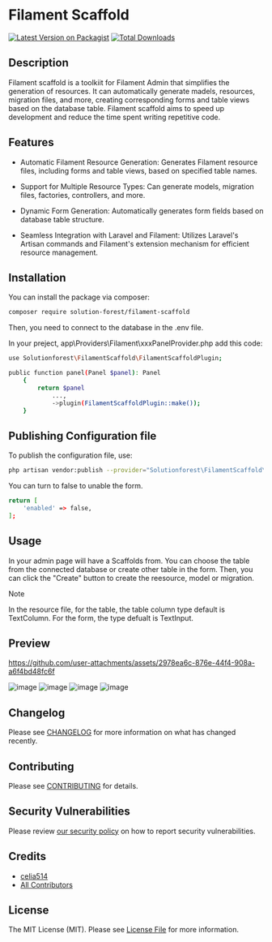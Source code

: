 # Filament Scaffold

[![Latest Version on Packagist](https://img.shields.io/packagist/v/solution-forest/filament-scaffold.svg?style=flat-square)](https://packagist.org/packages/solution-forest/filament-scaffold)
[![Total Downloads](https://img.shields.io/packagist/dt/solution-forest/filament-scaffold.svg?style=flat-square)](https://packagist.org/packages/solution-forest/filament-scaffold)

## Description
Filament scaffold is a toolkiit for Filament Admin that simplifies the generation of resources. It can automatically generate madels, resources, migration files, and more, creating corresponding forms and table views based on the database table. Filament scaffold aims to speed up development and reduce the time spent writing repetitive code.

## Features
- Automatic Filament Resource Generation: Generates Filament resource files, including forms and table views, based on specified table names.

- Support for Multiple Resource Types: Can generate models, migration files, factories, controllers, and more.

- Dynamic Form Generation: Automatically generates form fields based on database table structure.

- Seamless Integration with Laravel and Filament: Utilizes Laravel's Artisan commands and Filament's extension mechanism for efficient resource management.

## Installation
You can install the package via composer:
```bash
composer require solution-forest/filament-scaffold
```

Then, you need to connect to the database in the .env file.

In your preject, app\Providers\Filament\xxxPanelProvider.php add this code:
```bash
use Solutionforest\FilamentScaffold\FilamentScaffoldPlugin;

public function panel(Panel $panel): Panel
    {
        return $panel
            ..., 
            ->plugin(FilamentScaffoldPlugin::make());
    }
```

## Publishing Configuration file
To publish the configuration file, use:
```bash
php artisan vendor:publish --provider="Solutionforest\FilamentScaffold\FilamentScaffoldServiceProvider" --tag="filament-scaffold-config"
```
You can turn to false to unable the form.
```bash
return [
    'enabled' => false,
];
```

## Usage
In your admin page will have a Scaffolds from. You can choose the table from the connected database or create other table in the form. Then, you can click the "Create" button to create the reesource, model or migration.

> [!NOTE]
> In the resource file, for the table, the table column type default is TextColumn. For the form, the type defualt is TextInput.

## Preview

https://github.com/user-attachments/assets/2978ea6c-876e-44f4-908a-a6f4bd48fc6f

![image](https://github.com/user-attachments/assets/6c8cdc4b-1330-487a-acab-17cf94f93f82)
![image](https://github.com/user-attachments/assets/c5f6a10f-139d-4344-b135-59f3d18acb30)
![image](https://github.com/user-attachments/assets/37872ba4-00f8-414f-a041-f7ab10cef1a8)
![image](https://github.com/user-attachments/assets/af177dd6-8382-42d7-b5cd-b5b1e97ed753)

## Changelog

Please see [CHANGELOG](CHANGELOG.md) for more information on what has changed recently.

## Contributing

Please see [CONTRIBUTING](.github/CONTRIBUTING.md) for details.

## Security Vulnerabilities

Please review [our security policy](../../security/policy) on how to report security vulnerabilities.

## Credits

- [celia514](https://github.com/solutionforest)
- [All Contributors](../../contributors)

## License

The MIT License (MIT). Please see [License File](LICENSE.md) for more information.
